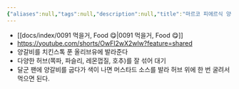```yaml
---
{"aliases":null,"tags":null,"description":null,"title":"마르코 피에르식 양갈비","created":"2023-12-30T00:47:49","updated":"2023-12-30T00:50:03","dg-publish":true,"permalink":"/docs/마르코 피에르식 양갈비/","dgPassFrontmatter":true}
---
```


- [[docs/index/0091 먹을거, Food 😋\|0091 먹을거, Food 😋]]
- <https://youtube.com/shorts/OwFl2wX2wlw?feature=shared>
- 양갈비를 치킨스톡 푼 올리브유에 발라준다
- 다양한 허브(쪽파, 파슬리, 레몬껍질, 호추)를 잘 섞어 대기
- 달군 팬에 양갈비를 굽다가 색이 나면 머스타드 소스를 발라 허브 위에 한 번 굴려서 먹으면 된다.
